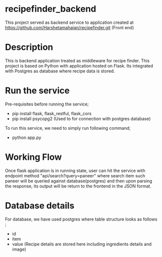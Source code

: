 # recipefinder_backend
This project served as backend service to application created at https://github.com/Harshetamahajan/recipefinder.git (Front end)

# Description
This is backend application treated as middleware for recipe finder. This project is based on Python with application hosted on Flask. Its integrated with Postgres as database where recipe data is stored.

# Run the service
Pre-requisites before running the service; 

   * pip install flask, flask_restful, flask_cors
   * pip install psycopg2 (Used to for connection with postgres database)

To run this service, we need to simply run following command; 

   * python app.py

# Working Flow

Once flask application is in running state, user can hit the service with endpoint method
"api/search?query=paneer" where search item such paneer will be queried against database(postgres) and then upon parsing the response, its output will be return to the frontend in the JSON format.

# Database details
For database, we have used postgres where table structure looks as follows ; 
   * id
   * item
   * value (Recipe details are stored here including ingredients details and image)
